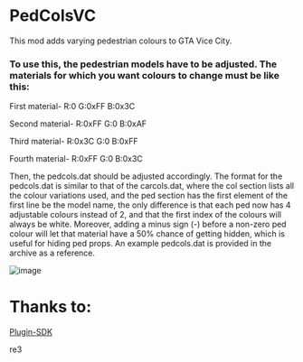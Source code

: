 # PedColsVC
This mod adds varying pedestrian colours to GTA Vice City.
 
 
### To use this, the pedestrian models have to be adjusted. The materials for which you want colours to change must be like this:



First material- R:0 G:0xFF B:0x3C

Second material- R:0xFF G:0 B:0xAF

Third material- R:0x3C G:0 B:0xFF

Fourth material- R:0xFF G:0 B:0x3C


Then, the pedcols.dat should be adjusted accordingly. The format for the pedcols.dat is similar to that of the carcols.dat, where the col section lists all the colour variations used, and the ped section has the first element of the first line be the model name, the only difference is that each ped now has 4 adjustable colours instead of 2, and that the first index of the colours will always be white. Moreover, adding a minus sign (-) before a non-zero ped colour will let that material have a 50% chance of getting hidden, which is useful for hiding ped props. An example pedcols.dat is provided in the archive as a reference.

![image](https://github.com/user-attachments/assets/9b1c3808-858c-47a1-bdad-8053efeff9b1)

# Thanks to:
<a href="https://github.com/DK22Pac/plugin-sdk">Plugin-SDK</a>

re3
